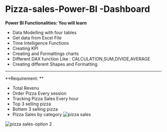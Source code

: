 # Pizza-sales-Power-BI -Dashboard
  **Power BI Functionalities: You will learn**
   - Data Modelling with four tables
   - Get data from Excel File 
   - Time Intelligence Functions
   - Creating KPI
   - Creating and Formattings charts 
   - Different DAX function Like : CALCULATION,SUM,DIVIDE,AVERAGE
   - Creating different Shapes and Formatting

--------------------------------------------
**Requirement: **
  - Total Revenu 
  - Order Pizza Every session
  - Tracking Pizza Sales Every hour 
  - Top 3 selling pizza
  - Bottem 3 selling pizza
  - Pizza Sales by category 
![pizza sales](https://user-images.githubusercontent.com/131505771/235514008-f26c4aec-2700-481e-81ca-56661ba93f79.jpg)

![pizza sales-option 2](https://user-images.githubusercontent.com/131505771/235514135-2cd5d667-ea69-4bf3-b862-4f9e491a4c72.jpg)
